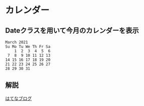 # カレンダー

## Dateクラスを用いて今月のカレンダーを表示

```ruby:
March 2021
Su Mo Tu We Th Fr Sa
    1  2  3  4  5  6 
 7  8  9 10 11 12 13 
14 15 16 17 18 19 20 
21 22 23 24 25 26 27 
28 29 30 31
```

## 解説
[はてなブログ](https://jun9130.hatenablog.com/entry/2021/03/06/205114)
